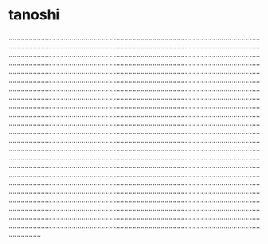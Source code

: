 # tanoshi

....................................................................................................................................................................................................................................................................................................................................................................................................................................................................................................................................................................................................................................................................................................................................................................................................................................................................................................................................................................................................................................................................................................................................................................................................................................................................................................................................................................................................................................................................................................................................................................................................................................................................................................................................................................................................................................................................................................................................................................................................................................................................................................................................................................................................................................................................................................................................................................................................................................................................................................................................................................................................................................................................................................................................................................................................................................................................................................................................................................................